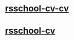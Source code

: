 # [rsschool-cv-cv](https://despiseon.github.io/rsschool-cv/cv)
# [rsschool-cv](https://despiseon.github.io/rsschool-cv/)
